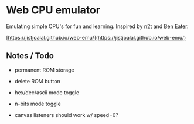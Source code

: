 # Web CPU emulator

Emulating simple CPU's for fun and learning. Inspired by [n2t](https://www.nand2tetris.org/) and [Ben Eater](https://eater.net/).

[https://jistjoalal.github.io/web-emu/](https://jistjoalal.github.io/web-emu/)

## Notes / Todo

- permanent ROM storage
- delete ROM button

- hex/dec/ascii mode toggle
- n-bits mode toggle

- canvas listeners should work w/ speed=0?
